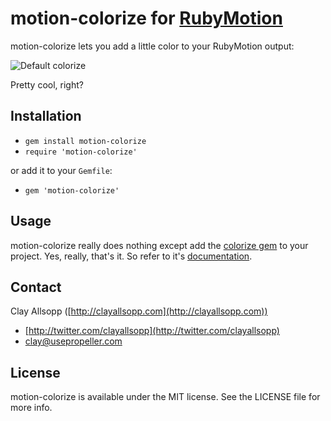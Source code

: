 # motion-colorize for [RubyMotion](http://rubymotion.com)

motion-colorize lets you add a little color to your RubyMotion output:

![Default colorize](http://i.imgur.com/0RTw04y.png)

Pretty cool, right?

## Installation

- `gem install motion-colorize`
- `require 'motion-colorize'`

or add it to your `Gemfile`:

- `gem 'motion-colorize'`

## Usage

motion-colorize really does nothing except add the [colorize gem](https://github.com/fazibear/colorize) to your project. Yes, really, that's it. So refer to it's [documentation](https://github.com/fazibear/colorize/blob/master/README.rdoc).

## Contact

Clay Allsopp ([http://clayallsopp.com](http://clayallsopp.com))

- [http://twitter.com/clayallsopp](http://twitter.com/clayallsopp)
- [clay@usepropeller.com](clay@usepropeller.com)

## License

motion-colorize is available under the MIT license. See the LICENSE file for more info.